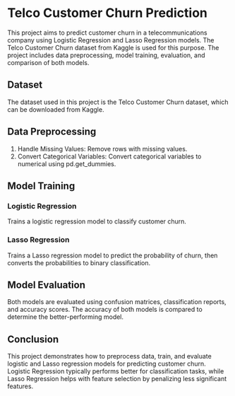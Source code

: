 # Telco Customer Churn Prediction
This project aims to predict customer churn in a telecommunications company using Logistic Regression and Lasso Regression models. The Telco Customer Churn dataset from Kaggle is used for this purpose. The project includes data preprocessing, model training, evaluation, and comparison of both models.

## Dataset
The dataset used in this project is the Telco Customer Churn dataset, which can be downloaded from Kaggle.

## Data Preprocessing
1.	Handle Missing Values: Remove rows with missing values.
2.	Convert Categorical Variables: Convert categorical variables to numerical using pd.get_dummies.
   
## Model Training
### Logistic Regression
Trains a logistic regression model to classify customer churn.
### Lasso Regression
Trains a Lasso regression model to predict the probability of churn, then converts the probabilities to binary classification.
## Model Evaluation
Both models are evaluated using confusion matrices, classification reports, and accuracy scores. The accuracy of both models is compared to determine the better-performing model.
## Conclusion
This project demonstrates how to preprocess data, train, and evaluate logistic and Lasso regression models for predicting customer churn. Logistic Regression typically performs better for classification tasks, while Lasso Regression helps with feature selection by penalizing less significant features.
 
